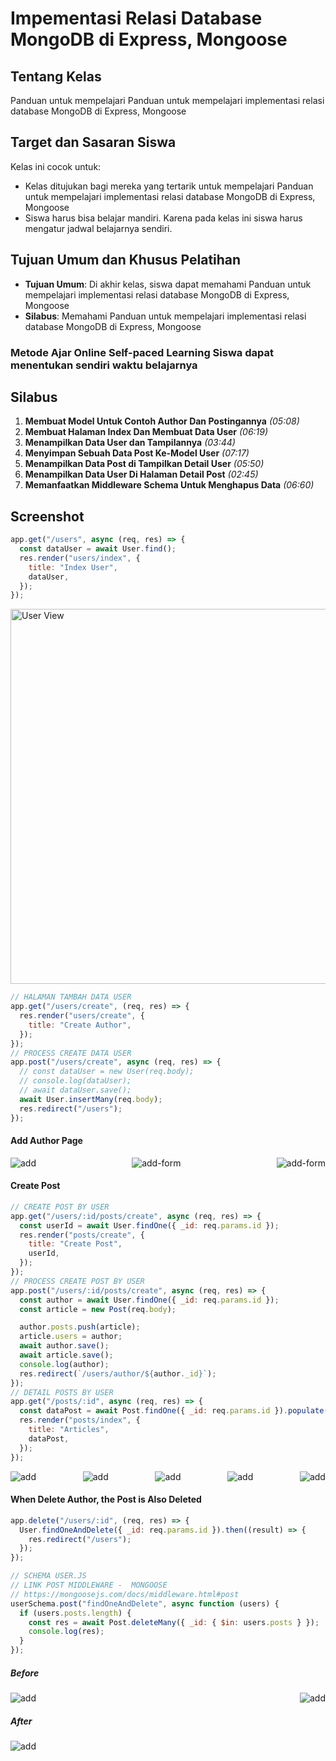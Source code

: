 # Impementasi Relasi Database MongoDB di Express, Mongoose

## Tentang Kelas

Panduan untuk mempelajari Panduan untuk mempelajari implementasi relasi database MongoDB di Express, Mongoose

## Target dan Sasaran Siswa

Kelas ini cocok untuk:

- Kelas ditujukan bagi mereka yang tertarik untuk mempelajari Panduan untuk mempelajari implementasi relasi database MongoDB di Express, Mongoose
- Siswa harus bisa belajar mandiri. Karena pada kelas ini siswa harus mengatur jadwal belajarnya sendiri.

## Tujuan Umum dan Khusus Pelatihan

- **Tujuan Umum**: Di akhir kelas, siswa dapat memahami Panduan untuk mempelajari implementasi relasi database MongoDB di Express, Mongoose
- **Silabus**: Memahami Panduan untuk mempelajari implementasi relasi database MongoDB di Express, Mongoose

### Metode Ajar Online Self-paced Learning Siswa dapat menentukan sendiri waktu belajarnya

## Silabus

1. **Membuat Model Untuk Contoh Author Dan Postingannya** _(05:08)_
2. **Membuat Halaman Index Dan Membuat Data User** _(06:19)_
3. **Menampilkan Data User dan Tampilannya** _(03:44)_
4. **Menyimpan Sebuah Data Post Ke-Model User** _(07:17)_
5. **Menampilkan Data Post di Tampilkan Detail User** _(05:50)_
6. **Menampilkan Data User Di Halaman Detail Post** _(02:45)_
7. **Memanfaatkan Middleware Schema Untuk Menghapus Data** _(06:60)_

## Screenshot

```js
app.get("/users", async (req, res) => {
  const dataUser = await User.find();
  res.render("users/index", {
    title: "Index User",
    dataUser,
  });
});
```

<img src="./assets/0.View-user.png" alt="User View" width="600" height="600"> </div> </div>

```js
// HALAMAN TAMBAH DATA USER
app.get("/users/create", (req, res) => {
  res.render("users/create", {
    title: "Create Author",
  });
});
// PROCESS CREATE DATA USER
app.post("/users/create", async (req, res) => {
  // const dataUser = new User(req.body);
  // console.log(dataUser);
  // await dataUser.save();
  await User.insertMany(req.body);
  res.redirect("/users");
});
```

#### Add Author Page

<div style="display: flex; justify-content: space-between; align-items: center; width: 100%;">
      <img src="/assets/1.add.png" alt="add"> 
      <img src="/assets/2.add-form.png" alt="add-form">
      <img src="/assets/4.mongo.png" alt="add-form">
  </div>

#### Create Post

```js
// CREATE POST BY USER
app.get("/users/:id/posts/create", async (req, res) => {
  const userId = await User.findOne({ _id: req.params.id });
  res.render("posts/create", {
    title: "Create Post",
    userId,
  });
});
// PROCESS CREATE POST BY USER
app.post("/users/:id/posts/create", async (req, res) => {
  const author = await User.findOne({ _id: req.params.id });
  const article = new Post(req.body);

  author.posts.push(article);
  article.users = author;
  await author.save();
  await article.save();
  console.log(author);
  res.redirect(`/users/author/${author._id}`);
});
// DETAIL POSTS BY USER
app.get("/posts/:id", async (req, res) => {
  const dataPost = await Post.findOne({ _id: req.params.id }).populate("users");
  res.render("posts/index", {
    title: "Articles",
    dataPost,
  });
});
```

<div style="display: flex; justify-content: space-between; align-items: center; width: 100%;">
      <img src="/assets/create/beforeCreatePost.png" alt="add"> 
      <img src="/assets/create/processCreatePost.png" alt="add"> 
      <img src="/assets/create/afterCreatePost.png" alt="add"> 
      <img src="/assets/create/viewPost.png" alt="add"> 
      <img src="/assets/create/viewPost.png" alt="add"> 
  </div>

#### When Delete Author, the Post is Also Deleted

```js
app.delete("/users/:id", (req, res) => {
  User.findOneAndDelete({ _id: req.params.id }).then((result) => {
    res.redirect("/users");
  });
});

// SCHEMA USER.JS
// LINK POST MIDDLEWARE -  MONGOOSE
// https://mongoosejs.com/docs/middleware.html#post
userSchema.post("findOneAndDelete", async function (users) {
  if (users.posts.length) {
    const res = await Post.deleteMany({ _id: { $in: users.posts } });
    console.log(res);
  }
});
```

##### Before

<div style="display: flex; justify-content: space-between; align-items: center; width: 100%;">
      <img src="/assets/delete/beforeDelete.png" alt="add">
      <img src="/assets/delete/beforeDeleteAuthor.png" alt="add">
  </div>

##### After

<div style="display: flex; justify-content: space-between; align-items: center; width: 100%;">
      <img src="/assets/delete/afterDelete.png" alt="add">
  </div>
